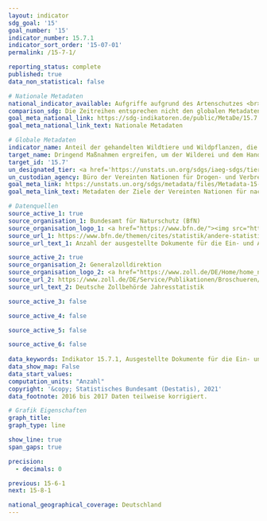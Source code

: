 ```yaml
---
layout: indicator    
sdg_goal: '15'    
goal_number: '15'    
indicator_number: 15.7.1    
indicator_sort_order: '15-07-01'    
permalink: /15-7-1/    

reporting_status: complete    
published: true    
data_non_statistical: false    

# Nationale Metadaten    
national_indicator_available: Aufgriffe aufgrund des Artenschutzes <br> Ausgestellte Dokumente für die Ein- und Ausfuhr von geschützten Arten    
comparison_sdg: Die Zeitreihen entsprechen nicht den globalen Metadaten, bieten aber zusätzliche Informationen.    
goal_meta_national_link: https://sdg-indikatoren.de/public/MetaDe/15.7.1.pdf    
goal_meta_national_link_text: Nationale Metadaten    

# Globale Metadaten    
indicator_name: Anteil der gehandelten Wildtiere und Wildpflanzen, die aus Wilderei oder illegalem Handel stammen    
target_name: Dringend Maßnahmen ergreifen, um der Wilderei und dem Handel mit geschützten Pflanzen- und Tierarten ein Ende zu setzen und dem Problem des Angebots illegaler Produkte aus wildlebenden Pflanzen und Tieren und der Nachfrage danach zu begegnen    
target_id: '15.7'    
un_designated_tier: <a href='https://unstats.un.org/sdgs/iaeg-sdgs/tier-classification/' title='Klicken Sie hier um weitere Informationen zur UN-Tier-Klassifikation zu erhalten.'  target='_blank'>Tier II</a>    
un_custodian_agency: Büro der Vereinten Nationen für Drogen- und Verbrechensbekämpfung (UNODC)<br>Übereinkommen über den internationalen Handel mit gefährdeten Arten freilebender Tiere und Pflanzen (CITES)    
goal_meta_link: https://unstats.un.org/sdgs/metadata/files/Metadata-15-07-01.pdf    
goal_meta_link_text: Metadaten der Ziele der Vereinten Nationen für nachhaltige Entwicklung    

# Datenquellen
source_active_1: true
source_organisation_1: Bundesamt für Naturschutz (BfN)
source_organisation_logo_1: <a href="https://www.bfn.de/"><img src="https://g205sdgs.github.io/sdg-indicators/public/OrgImgDe/bfn.png" alt="Logo bfn" style="height:60px; width:148px"/></a>
source_url_1: https://www.bfn.de/themen/cites/statistik/andere-statistiken/details-nicht-im-menue/bundesbehoerden-anzahl-dokumente.html
source_url_text_1: Anzahl der ausgestellte Dokumente für die Ein- und Ausfuhr von geschützten Arten

source_active_2: true
source_organisation_2: Generalzolldirektion
source_organisation_logo_2: <a href="https://www.zoll.de/DE/Home/home_node.html;jsessionid=BB39D838C179FDA092FA3FB2828C07FA.live4411"><img src="https://g205sdgs.github.io/sdg-indicators/public/OrgImgDe/zoll.png" alt="Logo zoll" style="height:60px; width:148px"/></a>
source_url_2: https://www.zoll.de/DE/Service/Publikationen/Broschueren/statistiken.html
source_url_text_2: Deutsche Zollbehörde Jahresstatistik

source_active_3: false

source_active_4: false

source_active_5: false

source_active_6: false
    
data_keywords: Indikator 15.7.1, Ausgestellte Dokumente für die Ein- und Ausfuhr von geschützten Arten, Aufgriffe aufgrund des Artenschutzes, Büro der Vereinten Nationen für Drogen- und Verbrechensbekämpfung (UNODC)    
data_show_map: False    
data_start_values:     
computation_units: "Anzahl"    
copyright: '&copy; Statistisches Bundesamt (Destatis), 2021'    
data_footnote: 2016 bis 2017 Daten teilweise korrigiert.    

# Grafik Eigenschaften    
graph_title:     
graph_type: line    

show_line: true
span_gaps: true

precision:
  - decimals: 0    

previous: 15-6-1    
next: 15-8-1    

national_geographical_coverage: Deutschland    
---
```


<span></span>
